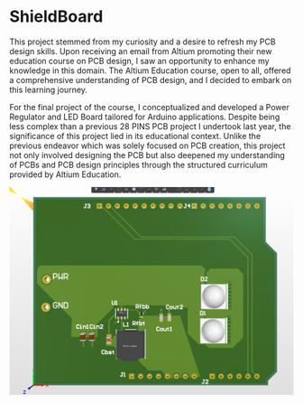 # ShieldBoard

This project stemmed from my curiosity and a desire to refresh my PCB design skills. Upon receiving an email from Altium promoting their new education course on PCB design, I saw an opportunity to enhance my knowledge in this domain. The Altium Education course, open to all, offered a comprehensive understanding of PCB design, and I decided to embark on this learning journey.

For the final project of the course, I conceptualized and developed a Power Regulator and LED Board tailored for Arduino applications. Despite being less complex than a previous 28 PINS PCB project I undertook last year, the significance of this project lied in its educational context. Unlike the previous endeavor which was solely focused on PCB creation, this project not only involved designing the PCB but also deepened my understanding of PCBs and PCB design principles through the structured curriculum provided by Altium Education.



[<img src="Project Outputs for ShieldBoard/Finished 3D PCB.png">]([https://link-to-your-URL/](https://github.com/Atif-24/ShieldBoard/blob/4df00f650ff7e31aa3ce577dd404ba33b40e2086/Project%20Outputs%20for%20ShieldBoard/Finished%203D%20PCB.png)https://github.com/Atif-24/ShieldBoard/blob/4df00f650ff7e31aa3ce577dd404ba33b40e2086/Project%20Outputs%20for%20ShieldBoard/Finished%203D%20PCB.png)
